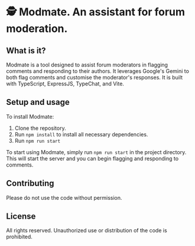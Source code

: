 # 🕵️ Modmate. An assistant for forum moderation.

## What is it?

Modmate is a tool designed to assist forum moderators in flagging comments and responding to their authors. It leverages Google's Gemini to both flag comments and customise the moderator's responses. It is built with TypeScript, ExpressJS, TypeChat, and Vite.

## Setup and usage

To install Modmate:

1. Clone the repository.
2. Run `npm install` to install all necessary dependencies.
3. Run `npm run start`

To start using Modmate, simply run `npm run start` in the project directory. This will start the server and you can begin flagging and responding to comments.

## Contributing

Please do not use the code without permission.

## License

All rights reserved. Unauthorized use or distribution of the code is prohibited.
